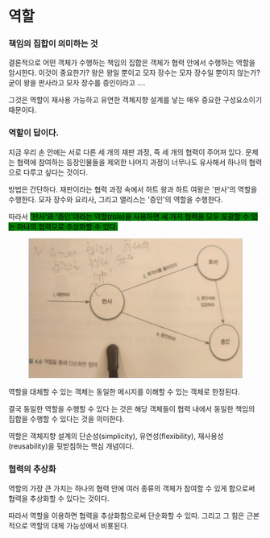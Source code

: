 # 역할

### 책임의 집합이 의미하는 것

결론적으로 어떤 객체가 수행하는 책임의 집합은 객체가 협력 안에서 수행하는 역할을 암시한다. 이것이 중요한가? 왕은 왕일 뿐이고 모자 장수는 모자 장수일 뿐이지 않는가? 굳이 왕을 판사라고 모자 장수를 증인이라고 ....



그것은 역할이 재사용 가능하고 유연한 객체지향 설계를 낳는 매우 중요한 구성요소이기 때문이다.&#x20;



### 역할이 답이다.

지금 우리 손 안에는 서로 다른 세 개의 재판 과정, 즉 세 개의 협력이 주어져 있다. 문제는 협력에 참여하는 등장인물들을 제외한 나머지 과정이 너무나도 유사해서 하나의 협력으로 다루고 싶다는 것이다.



방법은 간단하다.  재판이라는 협력 과정 속에서 하트 왕과 하트 여왕은 '판사'의 역할을 수행한다. 모자 장수와 요리사, 그리고 앨리스는 '증인'의 역할을 수행한다.&#x20;



따라서 <mark style="background-color:green;">'판사'와 '증인'이라는 역할(role)을 사용하면 세 가지 협력을 모두 포괄할 수 있는 하나의 협력으로 추상화할 수 있다.</mark>

<figure><img src="../../.gitbook/assets/image (1).png" alt=""><figcaption></figcaption></figure>

역할을 대체할 수 있는 객체는 동일한 메시지를 이해할 수 있는 객체로 한정된다.



결국 동일한 역할을 수행할 수 있다  는 것은 해당 객체들이 협력 내에서 동일한 책임의 집합을 수행할 수 있다는 것을 의미한다.



역할은 객체지향 설계의 단순성(simplicity), 유연성(flexibility), 재사용성(reusability)을 뒷받침하는 핵심 개념이다.



### 협력의 추상화

역할의 가장 큰 가치는 하나의 협력 안에 여러 종류의 객체가 참여할 수 있게 함으로써 협력을 추상화할 수 있다는 것이다.



따라서 역할을 이용하면 협력을 추상화함으로써 단순화할 수 있따. 그리고 그 힘은 근본적으로 역할의 대체 가능성에서 비룟된다.

